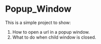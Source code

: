 # Popup_Window #
This is a simple project to show:
1. How to open a url in a popup window.
2. What to do when child window is closed.
